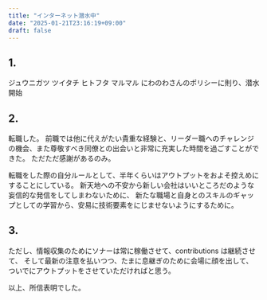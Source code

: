 ```yaml
---
title: "インターネット潜水中"
date: "2025-01-21T23:16:19+09:00"
draft: false
---
```


## 1.

ジュウニガツ ツイタチ ヒトフタ マルマル にわのわさんのポリシーに則り、潜水開始

## 2.

転職した。
前職では他に代えがたい貴重な経験と、リーダー職へのチャレンジの機会、また尊敬すべき同僚との出会いと非常に充実した時間を過ごすことができた。
ただただ感謝があるのみ。

転職をした際の自分ルールとして、半年くらいはアウトプットをおよそ控えめにすることにしている。
新天地への不安から新しい会社はいいところだのような妄信的な発信をしてしまわないために、
新たな職場と自身とのスキルのギャップとしての学習から、安易に技術要素をにじませないようにするために。

## 3.

ただし、情報収集のためにソナーは常に稼働させて、contributions は継続させて、
そして最新の注意を払いつつ、たまに息継ぎのために会場に顔を出して、ついでにアウトプットをさせていただければと思う。

以上、所信表明でした。

